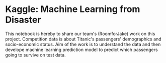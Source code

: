 # Kaggle: Machine Learning from Disaster

This notebook is hereby to share our team's (RoomforJake) work on this project. 
Competition data is about Titanic's passengers' demographics and socio-economic status.
Aim of the work is to understand the data and then develope machine learning prediction model to predict which passengers going to survive on test data.
